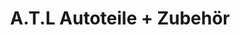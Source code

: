 ---
title: "A.T.L Autoteile + Zubehör"
url: /bad-urach/a-t-l-autoteile-zubehoer/
shop: Autoteile
---